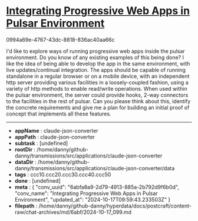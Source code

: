 # [Integrating Progressive Web Apps in Pulsar Environment](https://claude.ai/chat/6abfa8a9-2d79-4913-885a-2b792d9f6b0d)

0994a69e-4767-43dc-8818-836ac40aa66c

I'd like to explore ways of running progressive web apps inside the pulsar environment. Do you know of any existing examples of this being done? I like the idea of being able to develop the app in the same environment, with live updates/continual integration. The apps should be capable of running standalone in a regular browser or on a mobile device, with an independent http server providing various facilities in a loosely-coupled fashion, using a variety of http methods to enable read/write operations. When used within the pulsar environment, the server could provide hooks, 2-way connectors to the facilities in the rest of pulsar. Can you please think about this, identify the concrete requirements and give me a plan for building an initial proof of concept that implements all these features.

---

* **appName** : claude-json-converter
* **appPath** : claude-json-converter
* **subtask** : [undefined]
* **rootDir** : /home/danny/github-danny/transmissions/src/applications/claude-json-converter
* **dataDir** : /home/danny/github-danny/transmissions/src/applications/claude-json-converter/data
* **tags** : ccc10.ccc20.ccc30.ccc40.ccc50
* **done** : [undefined]
* **meta** : {
  "conv_uuid": "6abfa8a9-2d79-4913-885a-2b792d9f6b0d",
  "conv_name": "Integrating Progressive Web Apps in Pulsar Environment",
  "updated_at": "2024-10-17T09:59:43.233503Z"
}
* **filepath** : /home/danny/github-danny/hyperdata/docs/postcraft/content-raw/chat-archives/md/6abf/2024-10-17_099.md